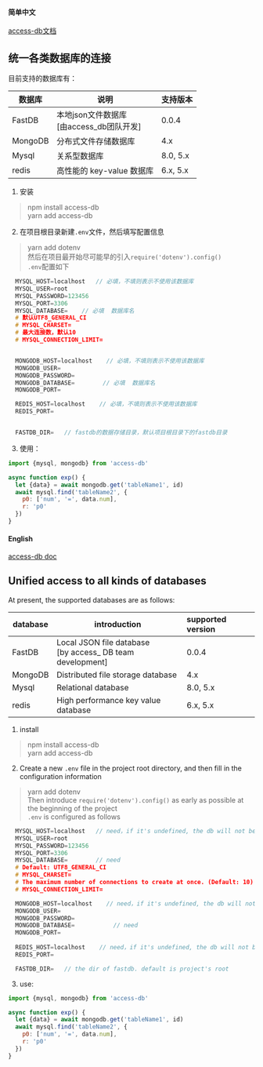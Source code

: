 #### 简单中文  
  
[access-db文档](https://access-db.cn)  
## 统一各类数据库的连接    

目前支持的数据库有：  

| 数据库  | 说明                                          | 支持版本 |
| ------- | --------------------------------------------- | :------- |
| FastDB  | 本地json文件数据库<br />[由access_db团队开发]  | 0.0.4    |
| MongoDB | 分布式文件存储数据库                          | 4.x      |
| Mysql   | 关系型数据库                                  | 8.0, 5.x |
| redis   | 高性能的 key-value 数据库                     | 6.x, 5.x |



1. 安装  
> npm install access-db  
> yarn add access-db  

2. 在项目根目录新建`.env`文件，然后填写配置信息  
> yarn add dotenv  
然后在项目最开始尽可能早的引入`require('dotenv').config()`  
`.env`配置如下  
```c
  MYSQL_HOST=localhost   // 必填，不填则表示不使用该数据库
  MYSQL_USER=root
  MYSQL_PASSWORD=123456
  MYSQL_PORT=3306
  MYSQL_DATABASE=    // 必填  数据库名
  # 默认UTF8_GENERAL_CI
  # MYSQL_CHARSET=
  # 最大连接数，默认10
  # MYSQL_CONNECTION_LIMIT=


  MONGODB_HOST=localhost    // 必填，不填则表示不使用该数据库
  MONGODB_USER=
  MONGODB_PASSWORD=
  MONGODB_DATABASE=        // 必填  数据库名
  MONGODB_PORT=

  REDIS_HOST=localhost    // 必填，不填则表示不使用该数据库
  REDIS_PORT=


  FASTDB_DIR=   // fastdb的数据存储目录，默认项目根目录下的fastdb目录


```


3. 使用：  
```js 
import {mysql, mongodb} from 'access-db'

async function exp() {
  let {data} = await mongodb.get('tableName1', id)
  await mysql.find('tableName2', {
    p0: ['num', '=', data.num],
    r: 'p0'
  })
}
```


#### English

[access-db doc](https://access-db.cn)  
## Unified access to all kinds of databases    

At present, the supported databases are as follows:   

| database | introduction                                                 | supported version |
| -------- | ------------------------------------------------------------ | :---------------- |
| FastDB   | Local JSON file database<br /> [by access_ DB team development] | 0.0.4             |
| MongoDB  | Distributed file storage database                            | 4.x               |
| Mysql    | Relational database                                          | 8.0, 5.x          |
| redis    | High performance key value database                          | 6.x, 5.x          |



1. install  
> npm install access-db   
> yarn add access-db   

2. Create a new `.env` file in the project root directory, and then fill in the configuration information   
> yarn add dotenv  
Then introduce `require('dotenv').config()` as early as possible at the beginning of the project   
`.env` is configured as follows  

```c  
  MYSQL_HOST=localhost   // need，if it's undefined, the db will not be used
  MYSQL_USER=root
  MYSQL_PASSWORD=123456
  MYSQL_PORT=3306
  MYSQL_DATABASE=        // need
  # Default: UTF8_GENERAL_CI
  # MYSQL_CHARSET=
  # The maximum number of connections to create at once. (Default: 10)  
  # MYSQL_CONNECTION_LIMIT= 

  MONGODB_HOST=localhost    // need，if it's undefined, the db will not be used
  MONGODB_USER=
  MONGODB_PASSWORD=
  MONGODB_DATABASE=           // need
  MONGODB_PORT=
  
  REDIS_HOST=localhost    // need，if it's undefined, the db will not be used
  REDIS_PORT=

  FASTDB_DIR=   // the dir of fastdb. default is project's root
```


3. use:   
```js 
import {mysql, mongodb} from 'access-db'

async function exp() {
  let {data} = await mongodb.get('tableName1', id)
  await mysql.find('tableName2', {
    p0: ['num', '=', data.num],
    r: 'p0'
  })
}
```






